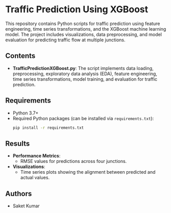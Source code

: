 # Traffic Prediction Using XGBoost

This repository contains Python scripts for traffic prediction using feature engineering, time series transformations, and the XGBoost machine learning model. The project includes visualizations, data preprocessing, and model evaluation for predicting traffic flow at multiple junctions.

## Contents

- **TrafficPredictionXGBoost.py**: The script implements data loading, preprocessing, exploratory data analysis (EDA), feature engineering, time series transformations, model training, and evaluation for traffic prediction.

## Requirements

- Python 3.7+
- Required Python packages (can be installed via `requirements.txt`):
  ```bash
  pip install -r requirements.txt
  ```

## Results
- **Performance Metrics**:
  - RMSE values for predictions across four junctions.
- **Visualizations**:
  - Time series plots showing the alignment between predicted and actual values.

## Authors
- Saket Kumar
